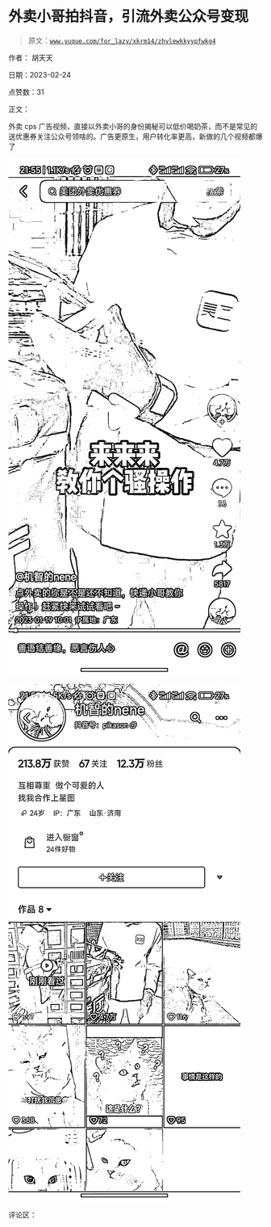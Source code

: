 # 外卖小哥拍抖音，引流外卖公众号变现

> 原文：[`www.yuque.com/for_lazy/xkrm14/zhylewkkyypfwkg4`](https://www.yuque.com/for_lazy/xkrm14/zhylewkkyypfwkg4)

作者： 胡天天

日期：2023-02-24

点赞数：31

正文：

外卖 cps 广告视频，直接以外卖小哥的身份揭秘可以低价喝奶茶，而不是常见的送优惠券关注公众号领啥的。广告更原生，用户转化率更高，新做的几个视频都爆了

![](img/4c162ec9f4bc62d36d8bffc2ba709086.png)  

![](img/2f34257ccf5624da598da9337416e3aa.png)  

评论区：



